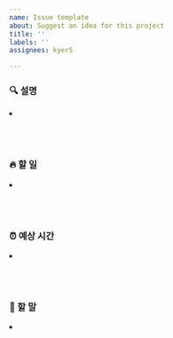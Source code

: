 ```yaml
---
name: Issue template
about: Suggest an idea for this project
title: ''
labels: ''
assignees: kyer5

---
```


### 🔍 설명
<li>
</li>

<br><br>

### 🔥 할 일
<li>
</li>

<br><br>

### ⏰ 예상 시간
<li>
</li>

<br><br>

### 🐴 할 말
<li>
</li>

<br><br>
